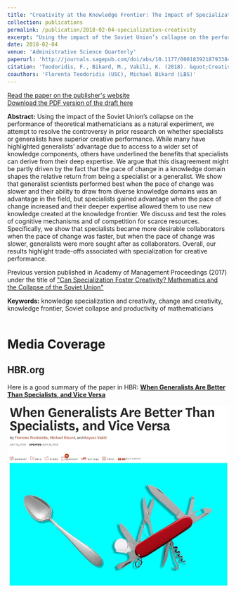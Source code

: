 ```yaml
---
title: "Creativity at the Knowledge Frontier: The Impact of Specialization in Fast- and Slow-paced Domains"
collection: publications
permalink: /publication/2018-02-04-specialization-creativity
excerpt: "Using the impact of the Soviet Union’s collapse on the performance of theoretical mathematicians as a natural experiment, we attempt to resolve the controversy in prior research on whether specialists or generalists have superior creative performance. While many have highlighted generalists’ advantage due to access to a wider set of knowledge components, others have underlined the benefits that specialists can derive from their deep expertise. We argue that this disagreement might be partly driven by the fact that the pace of change in a knowledge domain shapes the relative return from being a specialist or a generalist..."
date: 2018-02-04
venue: 'Administrative Science Quarterly'
paperurl: 'http://journals.sagepub.com/doi/abs/10.1177/0001839218793384'
citation: 'Teodoridis, F., Bikard, M., Vakili, K. (2018). &quot;Creativity at the Knowledge Frontier: The Impact of Specialization in Fast-and Slow-paced Domains.&quot; <i>Administrative Science Quarterly</i>. DOI:10.1177/0001839218793384.'
coauthors: 'Florenta Teodoridis (USC), Michael Bikard (LBS)'
---
```

[Read the paper on the publisher's website](http://journals.sagepub.com/doi/abs/10.1177/0001839218793384)<br>
[Download the PDF version of the draft here](/files/creativity_specialization_pace_of_change.pdf)

<b>Abstract:</b> Using the impact of the Soviet Union’s collapse on the performance of theoretical mathematicians as a natural experiment, we attempt to resolve the controversy in prior research on whether specialists or generalists have superior creative performance. While many have highlighted generalists’ advantage due to access to a wider set of knowledge components, others have underlined the benefits that specialists can derive from their deep expertise. We argue that this disagreement might be partly driven by the fact that the pace of change in a knowledge domain shapes the relative return from being a specialist or a generalist. We show that generalist scientists performed best when the pace of change was slower and their ability to draw from diverse knowledge domains was an advantage in the field, but specialists gained advantage when the pace of change increased and their deeper expertise allowed them to use new knowledge created at the knowledge frontier. We discuss and test the roles of cognitive mechanisms and of competition for scarce resources. Specifically, we show that specialists became more desirable collaborators when the pace of change was faster, but when the pace of change was slower, generalists were more sought after as collaborators. Overall, our results highlight trade-offs associated with specialization for creative performance.

Previous version published in Academy of Management Proceedings (2017) under the title of ["Can Specialization Foster Creativity? Mathematics and the Collapse of the Soviet Union"](http://proceedings.aom.org/content/2017/1/16768.short)

<b>Keywords:</b> knowledge specialization and creativity, change and creativity, knowledge frontier, Soviet collapse and productivity of mathematicians
<br>
<br>


Media Coverage
=====

HBR.org
------
Here is a good summary of the paper in HBR: [<b>When Generalists Are Better Than Specialists, and Vice Versa</b>](https://hbr.org/2018/07/when-generalists-are-better-than-specialists-and-vice-versa)<br><br>
[![HBR Coverage](/images/hbr_specialists_generalists.JPG)](https://hbr.org/2018/07/when-generalists-are-better-than-specialists-and-vice-versa)

